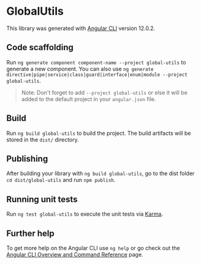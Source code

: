 # GlobalUtils

This library was generated with [Angular CLI](https://github.com/angular/angular-cli) version 12.0.2.

## Code scaffolding

Run `ng generate component component-name --project global-utils` to generate a new component. You can also use `ng generate directive|pipe|service|class|guard|interface|enum|module --project global-utils`.
> Note: Don't forget to add `--project global-utils` or else it will be added to the default project in your `angular.json` file. 

## Build

Run `ng build global-utils` to build the project. The build artifacts will be stored in the `dist/` directory.

## Publishing

After building your library with `ng build global-utils`, go to the dist folder `cd dist/global-utils` and run `npm publish`.

## Running unit tests

Run `ng test global-utils` to execute the unit tests via [Karma](https://karma-runner.github.io).

## Further help

To get more help on the Angular CLI use `ng help` or go check out the [Angular CLI Overview and Command Reference](https://angular.io/cli) page.
